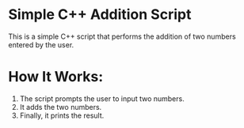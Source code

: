 # Simple C++ Addition Script

This is a simple C++ script that performs the addition of two numbers entered by the user.

# How It Works:
1. The script prompts the user to input two numbers.
2. It adds the two numbers.
3. Finally, it prints the result.

